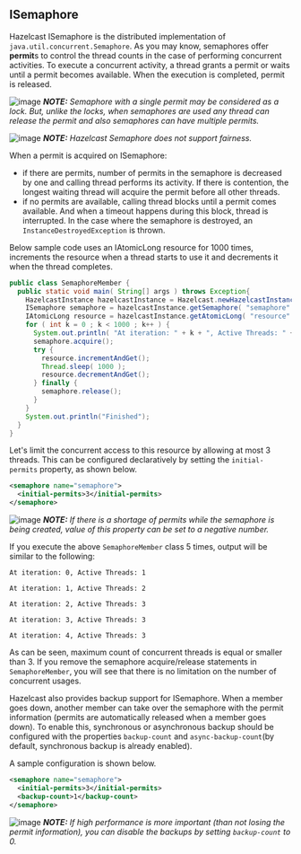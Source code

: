 

## ISemaphore

Hazelcast ISemaphore is the distributed implementation of `java.util.concurrent.Semaphore`. As you may know, semaphores offer **permit**s to control the thread counts in the case of performing concurrent activities. To execute a concurrent activity, a thread grants a permit or waits until a permit becomes available. When the execution is completed, permit is released.

![image](images/NoteSmall.jpg) ***NOTE:*** *Semaphore with a single permit may be considered as a lock. But, unlike the locks, when semaphores are used any thread can release the permit and also semaphores can have multiple permits.*

![image](images/NoteSmall.jpg) ***NOTE:*** *Hazelcast Semaphore does not support fairness.*

When a permit is acquired on ISemaphore:

-	if there are permits, number of permits in the semaphore is decreased by one and calling thread performs its activity. If there is contention, the longest waiting thread will acquire the permit before all other threads.
-	if no permits are available, calling thread blocks until a permit comes available. And when a timeout happens during this block, thread is interrupted. In the case where the semaphore
is destroyed, an `InstanceDestroyedException` is thrown.

Below sample code uses an IAtomicLong resource for 1000 times, increments the resource when a thread starts to use it and decrements it when the thread completes.

```java
public class SemaphoreMember {
  public static void main( String[] args ) throws Exception{
    HazelcastInstance hazelcastInstance = Hazelcast.newHazelcastInstance(); 
    ISemaphore semaphore = hazelcastInstance.getSemaphore( "semaphore" ); 
    IAtomicLong resource = hazelcastInstance.getAtomicLong( "resource" ); 
    for ( int k = 0 ; k < 1000 ; k++ ) {
      System.out.println( "At iteration: " + k + ", Active Threads: " + resource.get() );
      semaphore.acquire();
      try {
        resource.incrementAndGet();
        Thread.sleep( 1000 );
        resource.decrementAndGet();
      } finally { 
        semaphore.release();
      }
    }
    System.out.println("Finished");
  }
}
```

Let's limit the concurrent access to this resource by allowing at most 3 threads. This can be configured declaratively by setting the `initial-permits` property, as shown below.

```xml
<semaphore name="semaphore"> 
  <initial-permits>3</initial-permits>
</semaphore>
```

![image](images/NoteSmall.jpg) ***NOTE:*** *If there is a shortage of permits while the semaphore is being created, value of this property can be set to a negative number.*

If you execute the above `SemaphoreMember` class 5 times, output will be similar to the following:

`At iteration: 0, Active Threads: 1`

`At iteration: 1, Active Threads: 2`

`At iteration: 2, Active Threads: 3`

`At iteration: 3, Active Threads: 3`

`At iteration: 4, Active Threads: 3`

As can be seen, maximum count of concurrent threads is equal or smaller than 3. If you remove the semaphore acquire/release statements in `SemaphoreMember`, you will see that there is no limitation on the number of concurrent usages.

Hazelcast also provides backup support for ISemaphore. When a member goes down, another member can take over the semaphore with the permit information (permits are automatically released when a member goes down). To enable this, synchronous or asynchronous backup should be configured with the properties `backup-count` and `async-backup-count`(by default, synchronous backup is already enabled).

A sample configuration is shown below.

```xml
<semaphore name="semaphore">
  <initial-permits>3</initial-permits>
  <backup-count>1</backup-count>
</semaphore>
```

![image](images/NoteSmall.jpg) ***NOTE:*** *If high performance is more important (than not losing the permit information), you can disable the backups by setting `backup-count` to 0.*


